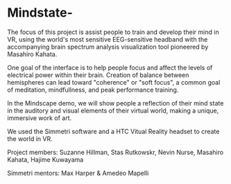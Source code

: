 # Mindstate-

The focus of this project is assist people to train and develop their mind in VR, using the world's most sensitive EEG-sensitive headband with the accompanying brain spectrum analysis visualization tool pioneered by Masahiro Kahata. 

One goal of the interface is to help people focus and affect the levels of electrical power within their brain. Creation of balance between hemispheres can lead toward "coherence" or "soft focus", a common goal of meditation, mindfullness, and peak performance training. 

In the Mindscape demo, we will show people a reflection of their mind state in the auditory and visual elements of their virtual world, making a unique, immersive work of art. 

We used the Simmetri software and a HTC Vitual Reality headset to create the world in VR.

Project members: Suzanne Hillman, Stas Rutkowskr, Nevin Nurse, Masahiro Kahata, Hajime Kuwayama

Simmetri mentors: Max Harper & Amedeo Mapelli
